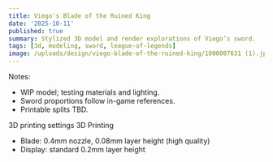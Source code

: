 ```yaml
---
title: Viego's Blade of the Ruined King
date: '2025-10-11'
published: true
summary: Stylized 3D model and render explorations of Viego’s sword.
tags: [3d, modeling, sword, league-of-legends]
image: /uploads/design/viego-blade-of-the-ruined-king/1000007631 (1).jpg
---
```


Notes:
- WIP model; testing materials and lighting.
- Sword proportions follow in-game references.
- Printable splits TBD.

3D printing settings
3D Printing

- Blade: 0.4mm nozzle, 0.08mm layer height (high quality)
- Display: standard 0.2mm layer height

